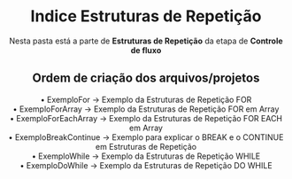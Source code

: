 <h1 align="center">Indice Estruturas de Repetição</h1>
<p align="center">Nesta pasta está a parte de <strong>Estruturas de Repetição</strong> da etapa de <strong>Controle de fluxo</strong></p>

<h2 align="center">Ordem de criação dos arquivos/projetos</h2>
<div align="center">
• ExemploFor -> Exemplo da Estruturas de Repetição FOR<br>
• ExemploForArray -> Exemplo da Estruturas de Repetição FOR em Array<br>
• ExemploForEachArray -> Exemplo da Estruturas de Repetição FOR EACH em Array<br>
• ExemploBreakContinue -> Exemplo para explicar o BREAK e o CONTINUE em Estruturas de Repetição <br>
• ExemploWhile -> Exemplo da Estruturas de Repetição WHILE <br>
• ExemploDoWhile -> Exemplo da Estruturas de Repetição DO WHILE
</div>

